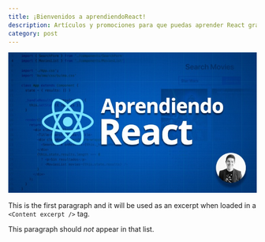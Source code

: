 ```yaml
---
title: ¡Bienvenidos a aprendiendoReact!
description: Artículos y promociones para que puedas aprender React gracias a desarrolladores con años de experiencia en el sector.
category: post
---
```


![](../static/aprendiendo-react.jpg)

This is the first paragraph and it will be used as an excerpt when loaded in a `<Content excerpt />` tag.

This paragraph should *not* appear in that list.
